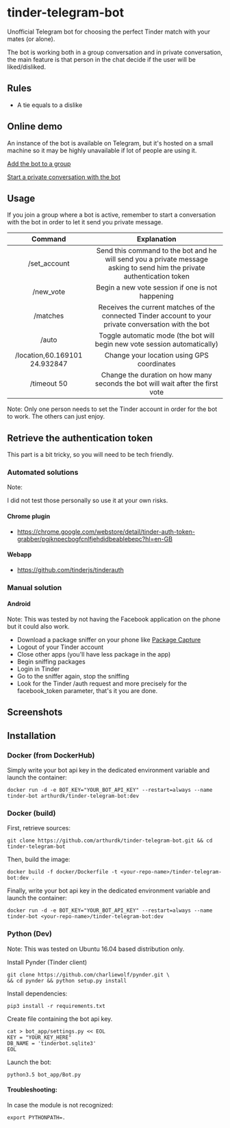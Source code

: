 # tinder-telegram-bot
Unofficial Telegram bot for choosing the perfect Tinder match with your mates (or alone).

The bot is working both in a group conversation and in private conversation, the main feature is that person in the chat decide if the user will be liked/disliked.

## Rules

* A tie equals to a dislike
## Online demo

An instance of the bot is available on Telegram, but it's hosted on a small machine so it may be highly unavailable if lot of people are using it.

[Add the bot to a group](https://telegram.me/tindergroupbot?startgroup=groupwithtinder)

[Start a private conversation with the bot](https://telegram.me/tindergroupbot?start=yes )

## Usage

If you join a group where a bot is active, remember to start a conversation with the bot in order to let it send you private message.

|            Command            |                                                       Explanation                                                       |
|:-----------------------------:|:-----------------------------------------------------------------------------------------------------------------------:|
| /set_account                  | Send this command to the bot and he will send you a private message asking to send him the private authentication token |
| /new_vote                     |                                     Begin a new vote session if one is not happening                                    |
| /matches                      |          Receives the current matches of the connected Tinder account to your private conversation with the bot         |
| /auto                         |                        Toggle automatic mode (the bot will begin new vote session automatically)                        |
| /location,60.169101 24.932847 |                                        Change your location using GPS coordinates                                       |
| /timeout 50                   | Change the duration on how many seconds the bot will wait after the first vote                                          |

Note: Only one person needs to set the Tinder account in order for the bot to work. The others can just enjoy.

## Retrieve the authentication token
This part is a bit tricky, so you will need to be tech friendly.
### Automated solutions
Note:

I did not test those personally so use it at your own risks.
#### Chrome plugin
* https://chrome.google.com/webstore/detail/tinder-auth-token-grabber/pgjknpecbogfcnlfjehdidbeablebepc?hl=en-GB
#### Webapp
* https://github.com/tinderjs/tinderauth
### Manual solution
#### Android
Note: This was tested by not having the Facebook application on the phone but it could also work.
* Download a package sniffer on your phone like [Package Capture](https://play.google.com/store/apps/details?id=app.greyshirts.sslcapture&hl=en)
* Logout of your Tinder account
* Close other apps (you'll have less package in the app)
* Begin sniffing packages
* Login in Tinder
* Go to the sniffer again, stop the sniffing
* Look for the Tinder /auth request and more precisely for the facebook_token parameter, that's it you are done.


## Screenshots

## Installation

### Docker (from DockerHub)

Simply write your bot api key in the dedicated environment variable and launch the container:
```
docker run -d -e BOT_KEY="YOUR_BOT_API_KEY" --restart=always --name tinder-bot arthurdk/tinder-telegram-bot:dev
```


### Docker (build)

First, retrieve sources:

```
git clone https://github.com/arthurdk/tinder-telegram-bot.git && cd tinder-telegram-bot
```

Then, build the image:
```
docker build -f docker/Dockerfile -t <your-repo-name>/tinder-telegram-bot:dev .
```

Finally, write your bot api key in the dedicated environment variable and launch the container:

```
docker run -d -e BOT_KEY="YOUR_BOT_API_KEY" --restart=always --name tinder-bot <your-repo-name>/tinder-telegram-bot:dev
```

### Python (Dev)

Note: This was tested on Ubuntu 16.04 based distribution only.

Install Pynder (Tinder client)
```
git clone https://github.com/charliewolf/pynder.git \
&& cd pynder && python setup.py install
```

Install dependencies:
```
pip3 install -r requirements.txt
```


Create file containing the bot api key.
```
cat > bot_app/settings.py << EOL
KEY = "YOUR_KEY_HERE"
DB_NAME = 'tinderbot.sqlite3'
EOL
```

Launch the bot:
```
python3.5 bot_app/Bot.py
```

#### Troubleshooting:
In case the module is not recognized:
```
export PYTHONPATH=.
```